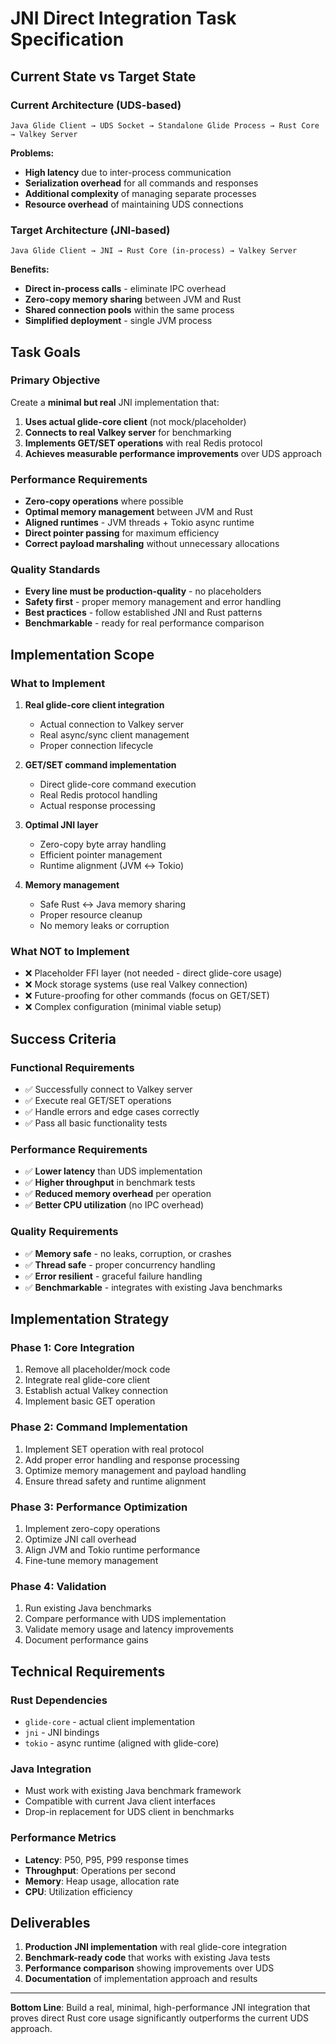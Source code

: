 # JNI Direct Integration Task Specification

## Current State vs Target State

### **Current Architecture (UDS-based)**
```
Java Glide Client → UDS Socket → Standalone Glide Process → Rust Core → Valkey Server
```
**Problems:**
- **High latency** due to inter-process communication
- **Serialization overhead** for all commands and responses
- **Additional complexity** of managing separate processes
- **Resource overhead** of maintaining UDS connections

### **Target Architecture (JNI-based)**
```
Java Glide Client → JNI → Rust Core (in-process) → Valkey Server
```
**Benefits:**
- **Direct in-process calls** - eliminate IPC overhead
- **Zero-copy memory sharing** between JVM and Rust
- **Shared connection pools** within the same process
- **Simplified deployment** - single JVM process

## Task Goals

### **Primary Objective**
Create a **minimal but real** JNI implementation that:
1. **Uses actual glide-core client** (not mock/placeholder)
2. **Connects to real Valkey server** for benchmarking
3. **Implements GET/SET operations** with real Redis protocol
4. **Achieves measurable performance improvements** over UDS approach

### **Performance Requirements**
- **Zero-copy operations** where possible
- **Optimal memory management** between JVM and Rust
- **Aligned runtimes** - JVM threads + Tokio async runtime
- **Direct pointer passing** for maximum efficiency
- **Correct payload marshaling** without unnecessary allocations

### **Quality Standards**
- **Every line must be production-quality** - no placeholders
- **Safety first** - proper memory management and error handling
- **Best practices** - follow established JNI and Rust patterns
- **Benchmarkable** - ready for real performance comparison

## Implementation Scope

### **What to Implement**
1. **Real glide-core client integration**
   - Actual connection to Valkey server
   - Real async/sync client management
   - Proper connection lifecycle

2. **GET/SET command implementation**
   - Direct glide-core command execution
   - Real Redis protocol handling
   - Actual response processing

3. **Optimal JNI layer**
   - Zero-copy byte array handling
   - Efficient pointer management
   - Runtime alignment (JVM ↔ Tokio)

4. **Memory management**
   - Safe Rust ↔ Java memory sharing
   - Proper resource cleanup
   - No memory leaks or corruption

### **What NOT to Implement**
- ❌ Placeholder FFI layer (not needed - direct glide-core usage)
- ❌ Mock storage systems (use real Valkey connection)
- ❌ Future-proofing for other commands (focus on GET/SET)
- ❌ Complex configuration (minimal viable setup)

## Success Criteria

### **Functional Requirements**
- ✅ Successfully connect to Valkey server
- ✅ Execute real GET/SET operations
- ✅ Handle errors and edge cases correctly
- ✅ Pass all basic functionality tests

### **Performance Requirements**
- ✅ **Lower latency** than UDS implementation
- ✅ **Higher throughput** in benchmark tests
- ✅ **Reduced memory overhead** per operation
- ✅ **Better CPU utilization** (no IPC overhead)

### **Quality Requirements**
- ✅ **Memory safe** - no leaks, corruption, or crashes
- ✅ **Thread safe** - proper concurrency handling
- ✅ **Error resilient** - graceful failure handling
- ✅ **Benchmarkable** - integrates with existing Java benchmarks

## Implementation Strategy

### **Phase 1: Core Integration**
1. Remove all placeholder/mock code
2. Integrate real glide-core client
3. Establish actual Valkey connection
4. Implement basic GET operation

### **Phase 2: Command Implementation**
1. Implement SET operation with real protocol
2. Add proper error handling and response processing
3. Optimize memory management and payload handling
4. Ensure thread safety and runtime alignment

### **Phase 3: Performance Optimization**
1. Implement zero-copy operations
2. Optimize JNI call overhead
3. Align JVM and Tokio runtime performance
4. Fine-tune memory management

### **Phase 4: Validation**
1. Run existing Java benchmarks
2. Compare performance with UDS implementation
3. Validate memory usage and latency improvements
4. Document performance gains

## Technical Requirements

### **Rust Dependencies**
- `glide-core` - actual client implementation
- `jni` - JNI bindings
- `tokio` - async runtime (aligned with glide-core)

### **Java Integration**
- Must work with existing Java benchmark framework
- Compatible with current Java client interfaces
- Drop-in replacement for UDS client in benchmarks

### **Performance Metrics**
- **Latency**: P50, P95, P99 response times
- **Throughput**: Operations per second
- **Memory**: Heap usage, allocation rate
- **CPU**: Utilization efficiency

## Deliverables

1. **Production JNI implementation** with real glide-core integration
2. **Benchmark-ready code** that works with existing Java tests
3. **Performance comparison** showing improvements over UDS
4. **Documentation** of implementation approach and results

---

**Bottom Line**: Build a real, minimal, high-performance JNI integration that proves direct Rust core usage significantly outperforms the current UDS approach.
